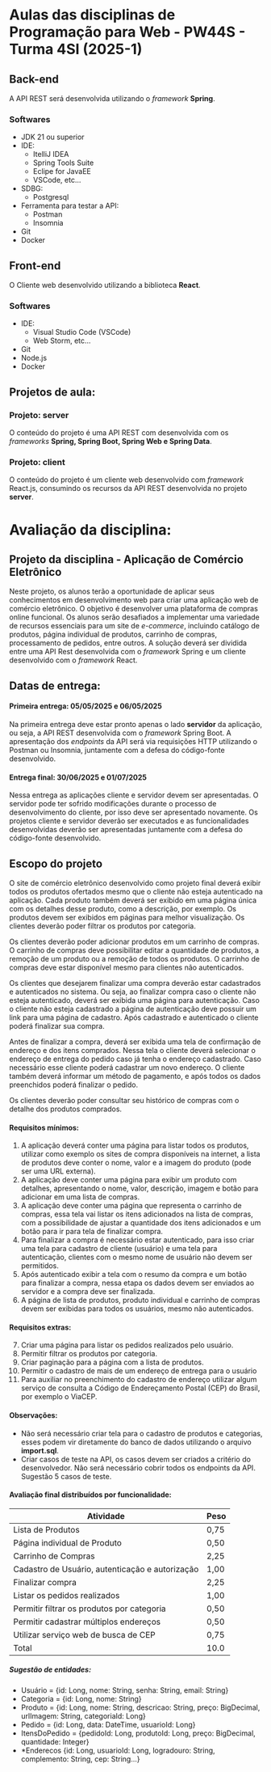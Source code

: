 # Aulas das disciplinas de Programação para Web - PW44S - Turma 4SI (2025-1)

## Back-end

A API REST será desenvolvida utilizando o *framework*  **Spring**.

### Softwares

- JDK 21 ou superior
- IDE:
	- ItelliJ IDEA
	- Spring Tools Suite
	- Eclipe for JavaEE
	- VSCode, etc...
- SDBG:
	- Postgresql
- Ferramenta para testar a API:
	- Postman
	- Insomnia
- Git
- Docker

## Front-end

O Cliente web desenvolvido utilizando a biblioteca **React**.

### Softwares

- IDE:
	- Visual Studio Code (VSCode)
	- Web Storm, etc...
- Git
- Node.js
- Docker
 

## Projetos de aula:

### Projeto: server 

O conteúdo do projeto é uma API REST com desenvolvida com os *frameworks*  **Spring, Spring Boot, Spring Web e Spring Data**.

### Projeto: client 

O conteúdo do projeto é um cliente web desenvolvido com *framework* React.js, consumindo os recursos da API REST desenvolvida no projeto **server**.

# Avaliação da disciplina:

## Projeto da disciplina - Aplicação de Comércio Eletrônico

Neste projeto, os alunos terão a oportunidade de aplicar seus conhecimentos em desenvolvimento web para criar uma aplicação web de comércio eletrônico. O objetivo é desenvolver uma plataforma de compras online funcional. Os alunos serão desafiados a implementar uma variedade de recursos essenciais para um site de *e-commerce*, incluindo catálogo de produtos, página individual de produtos, carrinho de compras, processamento de pedidos, entre outros. A solução deverá ser dividida entre uma API Rest desenvolvida com o *framework* Spring e um cliente desenvolvido com o *framework* React.

## Datas de entrega:

#### Primeira entrega: 05/05/2025 e 06/05/2025
Na primeira entrega deve estar pronto apenas o lado **servidor** da aplicação, ou seja, a API REST desenvolvida com o *framework* Spring Boot. A apresentação dos *endpoints* da API será via requisições HTTP utilizando o Postman ou Insomnia, juntamente com a defesa do código-fonte desenvolvido.

#### Entrega final: 30/06/2025 e 01/07/2025
Nessa entrega as aplicações cliente e servidor devem ser apresentadas. O servidor pode ter sofrido modificações durante o processo de desenvolvimento do cliente, por isso deve ser apresentado novamente. Os projetos cliente e servidor deverão ser executados e as funcionalidades desenvolvidas deverão ser apresentadas juntamente com a defesa do código-fonte desenvolvido.


## Escopo do projeto
 
O site de comércio eletrônico desenvolvido como projeto final deverá exibir todos os produtos ofertados mesmo que o cliente não esteja autenticado na aplicação. Cada produto também deverá ser exibido em uma página única com os detalhes desse produto, como a descrição, por exemplo. Os produtos devem ser exibidos em páginas para melhor visualização. Os clientes deverão poder filtrar os produtos por categoria.

Os clientes deverão poder adicionar produtos em um carrinho de compras. O carrinho de compras deve possibilitar editar a quantidade de produtos, a remoção de um produto ou a remoção de todos os produtos. O carrinho de compras deve estar disponível mesmo para clientes não autenticados. 

Os clientes que desejarem finalizar uma compra deverão estar cadastrados e autenticados no sistema. Ou seja, ao finalizar compra caso o cliente não esteja autenticado, deverá ser exibida uma página para autenticação. Caso o cliente não esteja cadastrado a página de autenticação deve possuir um link para uma página de cadastro. Após cadastrado e autenticado o cliente poderá finalizar sua compra.

Antes de finalizar a compra, deverá ser exibida uma tela de confirmação de endereço e dos itens comprados. Nessa tela o cliente deverá selecionar o endereço de entrega do pedido caso já tenha o endereço cadastrado. Caso necessário esse cliente poderá cadastrar um novo endereço. O cliente também deverá informar um método de pagamento, e após todos os dados preenchidos poderá finalizar o pedido.

Os clientes deverão poder consultar seu histórico de compras com o detalhe dos produtos comprados.
 
#### Requisitos mínimos:
1. A aplicação deverá conter uma página para listar todos os produtos, utilizar como exemplo os sites de compra disponíveis na internet, a lista de produtos deve conter o nome, valor e a imagem do produto (pode ser uma URL externa).
2. A aplicação deve conter uma página para exibir um produto com detalhes, apresentando o nome, valor, descrição, imagem e botão para adicionar em uma lista de compras.
3. A aplicação deve conter uma página que representa o carrinho de compras, essa tela vai listar os itens adicionados na lista de compras, com a possibilidade de ajustar a quantidade dos itens adicionados e um botão para ir para tela de finalizar compra.
4. Para finalizar a compra é necessário estar autenticado, para isso criar uma tela para cadastro de cliente (usuário) e uma tela para autenticação, clientes com o mesmo nome de usuário não devem ser permitidos.
5. Após autenticado exibir a tela com o resumo da compra e um botão para finalizar a compra, nessa etapa os dados devem ser enviados ao servidor e a compra deve ser finalizada.
6. A página de lista de produtos, produto individual e carrinho de compras devem ser exibidas para todos os usuários, mesmo não autenticados.

#### Requisitos extras:
7. Criar uma página para listar os pedidos realizados pelo usuário.
8. Permitir filtrar os produtos por categoria.
9. Criar paginação para a página com a lista de produtos.
10. Permitir o cadastro de mais de um endereço de entrega para o usuário
11. Para auxiliar no preenchimento do cadastro de endereço utilizar algum serviço de consulta a Código de Endereçamento Postal (CEP) do Brasil, por exemplo o ViaCEP. 

#### Observações:
- Não será necessário criar tela para o cadastro de produtos e categorias, esses podem vir diretamente do banco de dados utilizando o arquivo **import.sql**.
- Criar casos de teste na API, os casos devem ser criados a critério do desenvolvedor. Não será necessário cobrir todos os endpoints da API. Sugestão 5 casos de teste.

#### Avaliação final distribuídos por funcionalidade:

|Atividade | Peso |
|--|--|
|Lista de Produtos| 0,75 |
|Página individual de Produto|0,50|
|Carrinho de Compras | 2,25 |
|Cadastro de Usuário, autenticação e autorização | 1,00 |
|Finalizar compra | 2,25 |
|Listar os pedidos realizados | 1,00 |
|Permitir filtrar os produtos por categoria | 0,50 |
|Permitir cadastrar múltiplos endereços | 0,50 |
|Utilizar serviço web de busca de CEP | 0,75 |
|Total | 10.0|

##### Sugestão de entidades:
- Usuário = {id: Long, nome: String, senha: String, email: String}
- Categoria = {id: Long, nome: String}
- Produto = {id: Long, nome: String, descricao: String, preço: BigDecimal, urlImagem: String, categoriaId: Long}
- Pedido = {id: Long, data: DateTime, usuarioId: Long}
- ItensDoPedido = {pedidoId: Long, produtoId: Long, preço: BigDecimal, quantidade: Integer}
- *Enderecos {id: Long, usuarioId: Long, logradouro: String, complemento: String, cep: String...}